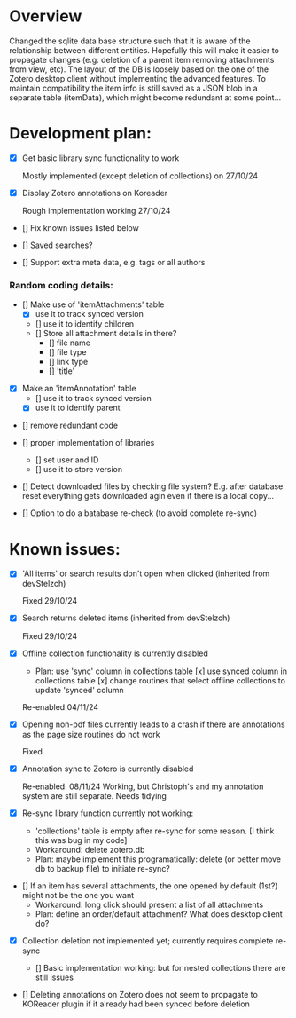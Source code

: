 # Overview

Changed the sqlite data base structure such that it is aware of the relationship between different entities. Hopefully this will make it easier to propagate changes (e.g. deletion of a parent item removing attachments from view, etc).
The layout of the DB is loosely based on the one of the Zotero desktop client without implementing the advanced features.
To maintain compatibility the item info is still saved as a JSON blob in a separate table (itemData), which might become redundant at some point...
 
# Development plan:

- [x] Get basic library sync functionality to work

	Mostly implemented (except deletion of collections) on 27/10/24

- [x] Display Zotero annotations on Koreader

	Rough implementation working 27/10/24

- [] Fix known issues listed below

- [] Saved searches?

- [] Support extra meta data, e.g. tags or all authors

### Random coding details:

- [] Make use of 'itemAttachments' table
	- [x] use it to track synced version
	- [] use it to identify children
	- [] Store all attachment details in there?
		- [] file name
		- [] file type
		- [] link type
		- [] 'title'
	
- [x] Make an 'itemAnnotation' table
	- [] use it to track synced version
	- [x] use it to identify parent

- [] remove redundant code

- [] proper implementation of libraries
	- [] set user and ID
	- [] use it to store version

- [] Detect downloaded files by checking file system? E.g. after database reset everything gets downloaded agin even if there is a local copy...

- [] Option to do a batabase re-check (to avoid complete re-sync)


# Known issues:

- [x] 'All items' or search results don't open when clicked (inherited from devStelzch)

	Fixed 29/10/24
	
- [x] Search returns deleted items (inherited from devStelzch)

	Fixed 29/10/24

- [x] Offline collection functionality is currently disabled
	- Plan: use 'sync' column in collections table
	[x] use synced column in collections table
	[x] change routines that select offline collections to update 'synced' column
	
	Re-enabled 04/11/24
	
- [x] Opening non-pdf files currently leads to a crash if there are annotations as the page size routines do not work

	Fixed

- [x] Annotation sync to Zotero is currently disabled

	Re-enabled. 08/11/24
	Working, but Christoph's and my annotation system are still separate. Needs tidying

- [x] Re-sync library function currently not working:
	- 'collections' table is empty after re-sync for some reason. [I think this was bug in my code]
	- Workaround: delete zotero.db
	- Plan: maybe implement this programatically: delete (or better move db to backup file) to initiate re-sync?
	
- [] If an item has several attachments, the one opened by default (1st?) might not be the one you want
	- Workaround: long click should present a list of all attachments
	- Plan: define an order/default attachment? What does desktop client do?
	
- [x] Collection deletion not implemented yet; currently requires complete re-sync

	- [] Basic implementation working: but for nested collections there are still issues

- [] Deleting annotations on Zotero does not seem to propagate to KOReader plugin if it already had been synced before deletion
